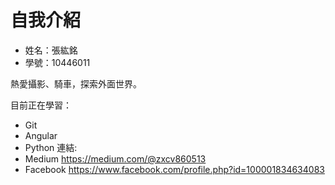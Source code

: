 # 自我介紹
+ 姓名：張紘銘
+ 學號：10446011

熱愛攝影、騎車，探索外面世界。

目前正在學習：
- Git
- Angular
- Python
連結:
- Medium https://medium.com/@zxcv860513
- Facebook https://www.facebook.com/profile.php?id=100001834634083
